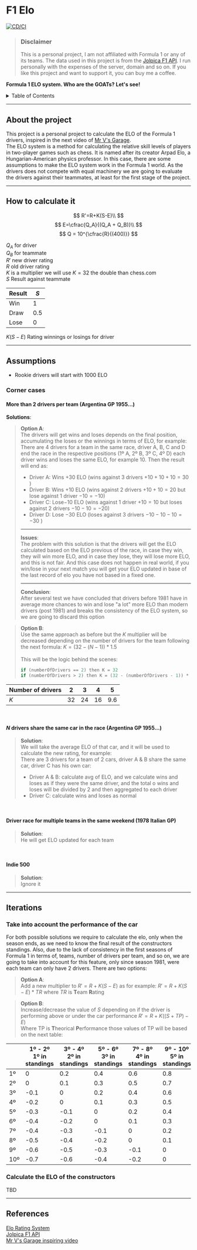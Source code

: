 # F1 Elo

[![CD/CI](https://github.com/Baaarbz/f1-elo/actions/workflows/main.yml/badge.svg)](https://github.com/Baaarbz/f1-elo/actions/workflows/main.yml)

> ### Disclaimer
> This is a personal project, I am not affiliated with Formula 1 or any of its teams. The data used in this project is
> from the [Jolpica F1 API](https://github.com/jolpica/jolpica-f1). I run personally with the expenses of the server,
> domain and so on. If you like this project and want to support it, you can buy me a coffee.

**Formula 1 ELO system. Who are the GOATs? Let's see!**

<!-- TABLE OF CONTENTS -->
<details>
  <summary>Table of Contents</summary>
  <ol>
    <li>
      <a href="#about-the-project">About the project</a>
    </li>
    <li>
      <a href="#how-to-calculate-it">How to calculate it</a>
    </li>
    <li>
      <a href="#assumptions">Assumptions</a>
      <ul>
        <li><a href="#corner-cases">Corner cases</a></li>
      </ul>
    </li>
    <li>
      <a href="#iterations">Iterations</a>
      <ul>
        <li><a href="#take-into-account-the-performance-of-the-car">Take into account the performance of the car</a></li>
      </ul>
    </li>
    <li>
      <a href="#considerations">Considerations</a>
    </li>
    <li>
      <a href="#references">References</a>
    </li>
  </ol>
</details>

_________________

## About the project

This project is a personal project to calculate the ELO of the Formula 1 drivers, inspired in the next video
of [Mr V's Garage](https://www.youtube.com/live/U16a8tdrbII?t=1046s). <br/>The ELO system is a method for
calculating the relative skill levels of players in two-player games such as chess. It is named after its creator Arpad
Elo, a Hungarian-American physics professor. In this case, there are some assumptions to make the ELO system work in the
Formula 1 world.
As the drivers does not compete with equal machinery we are going to evaluate the drivers against their teammates, at
least for the first stage of the project.

_________________

## How to calculate it

$$
R'=R+K(S-E)\\
$$
$$
E=\cfrac{Q_A}{(Q_A + Q_B)}\\
$$
$$
Q = 10^{\cfrac{R}{(400)}}
$$

$Q_A$ for driver <br/>
$Q_B$ for teammate <br/>
$R'$ new driver rating <br/>
$R$ old driver rating <br/>
$K$ is a multiplier we will use $K=32$ the double than chess.com <br/>
$S$ Result against teammate <br/>

| Result | $S$ |
|--------|-----|
| Win    | 1   |
| Draw   | 0.5 |
| Lose   | 0   |

$K(S-E)$ Rating winnings or losings for driver <br/>
_________________

## Assumptions

- Rookie drivers will start with 1000 ELO

### Corner cases

#### More than 2 drivers per team (Argentina GP 1955...)

**Solutions**:
> **Option A**:
> <br/>The drivers will get wins and loses depends on the final position, accumulating the loses or the winnings in
> terms of ELO, for example: <br/>
> There are 4 drivers for a team in the same race, driver A, B, C and D end the race in the respective positions (1º A,
> 2º B, 3º C, 4º D)
> each driver wins and loses the same ELO, for example 10. Then the result will end as:
>    - Driver A: Wins $+30$ ELO (wins against 3 drivers $+10 +10 +10 = 30$ )
>    - Driver B: Wins $+10$ ELO (wins against 2 drivers $+10 +10 = 20$ but lose against 1 driver $-10 = -10$)
>    - Driver C: Lose$-10$ ELO (wins against 1 driver $+10= 10$ but loses against 2 drivers $-10-10 = -20$)
>    - Driver D: Lose $-30$ ELO (loses against 3 drivers $-10 -10-10 = -30$ )
> ________
> **Issues**:
> <br/>The problem with this solution is that the drivers will get the ELO calculated based on the ELO previous of the
> race, in case they win, they will win more ELO, and in case they lose, they will lose more ELO, and this is not fair.
> And this case does not happen in real world, if you win/lose in your next match you will get your ELO updated in base
> of
> the last record of elo you have not based in a fixed one.
> ____
> **Conclusion**:
> <br/>After several test we have concluded that drivers before 1981 have in average more chances to win and lose "a
> lot" more ELO than modern drivers (post 1981) and breaks the consistency of the ELO system, so we are going to discard
> this option

> **Option B**:
> <br/>Use the same approach as before but the $K$ multiplier will be decreased depending on the number of drivers for
> the team following the next formula: $K = (32 - (N - 1)) * 1.5$<br/><br/>
> This will be the logic behind the scenes:
> ```java
> if (numberOfDrivers == 2) then K = 32
> if (numberOfDrivers > 2) then K = (32 - (numberOfDrivers - 1)) * 1.5
> ```

| Number of drivers | 2  | 3  | 4  | 5   |
|-------------------|----|----|----|-----|
| $K$               | 32 | 24 | 16 | 9.6 |


<br/>

#### $N$ drivers share the same car in the race (Argentina GP 1955...)

> **Solution**:
> <br/> We will take the average ELO of that car, and it will be used to calculate the new rating, for example: <br/>
> There are 3 drivers for a team of 2 cars, driver A & B share the same car, driver C has his own car:
>   - Driver A & B: calculate avg of ELO, and we calculate wins and loses as if they were the same driver, and the total
      o wins and loses will be divided by 2 and then aggregated to each driver
>   - Driver C: calculate wins and loses as normal


<br/>

#### Driver race for multiple teams in the same weekend (1978 Italian GP)

> **Solution**:
> <br/> He will get ELO updated for each team


<br/>

#### Indie 500

> **Solution**:
> <br/> Ignore it

_________________

## Iterations

### Take into account the performance of the car

For both possible solutions we require to calculate the elo, only when the season ends, as we need to know the final
result of the constructors standings.
Also, due to the lack of consistency in the first seasons of Formula 1 in terms of, teams, number of drivers per team,
and so on, we are going to take into account for this feature, only since season 1981, were each team can only have 2
drivers.
There are two options:

> **Option A**: <br/>
> Add a new multiplier to $R'=R+K(S-E)$ as for example: $R'=R+K(S-E)*TR$ where $TR$ is **T**eam **R**ating<br/>

> **Option B**: <br/>
> Increase/decrease the value of $S$ depending on if the driver is performing above or under the car performance
> $R'=R+K((S+TP)-E)$
> <br/>Where TP is **T**heorical **P**erformance those values of TP will be based on the next table:

|     | 1º - 2º<br/>1º in standings | 3º - 4º<br/>2º in standings | 5º - 6º<br/>3º in standings | 7º - 8º<br/>4º in standings | 9º - 10º<br/>5º in standings |
|-----|-----------------------------|-----------------------------|-----------------------------|-----------------------------|------------------------------|
| 1º  | 0                           | 0.2                         | 0.4                         | 0.6                         | 0.8                          |
| 2º  | 0                           | 0.1                         | 0.3                         | 0.5                         | 0.7                          |
| 3º  | -0.1                        | 0                           | 0.2                         | 0.4                         | 0.6                          |
| 4º  | -0.2                        | 0                           | 0.1                         | 0.3                         | 0.5                          |
| 5º  | -0.3                        | -0.1                        | 0                           | 0.2                         | 0.4                          |
| 6º  | -0.4                        | -0.2                        | 0                           | 0.1                         | 0.3                          |
| 7º  | -0.4                        | -0.3                        | -0.1                        | 0                           | 0.2                          |
| 8º  | -0.5                        | -0.4                        | -0.2                        | 0                           | 0.1                          |
| 9º  | -0.6                        | -0.5                        | -0.3                        | -0.1                        | 0                            |
| 10º | -0.7                        | -0.6                        | -0.4                        | -0.2                        | 0                            |

### Calculate the ELO of the constructors

TBD

_________________

## References

[Elo Rating System](https://stanislav-stankovic.medium.com/elo-rating-system-6196cc59941e) <br/>
[Jolpica F1 API](https://github.com/jolpica/jolpica-f1)<br/>
[Mr V's Garage inspiring video](https://www.youtube.com/live/U16a8tdrbII?t=1046s)<br/>
